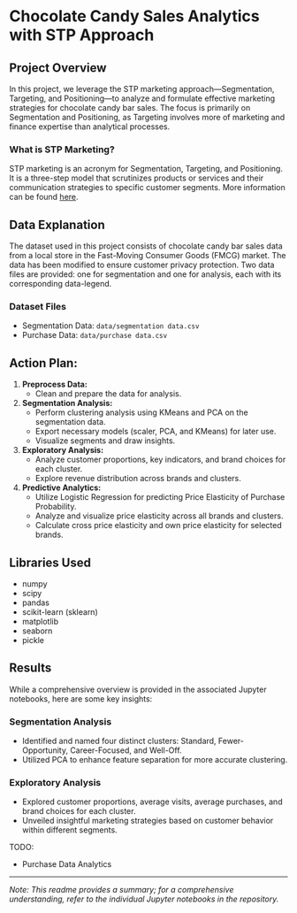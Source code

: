# Chocolate Candy Sales Analytics with STP Approach

## Project Overview
In this project, we leverage the STP marketing approach—Segmentation, Targeting, and Positioning—to analyze and formulate effective marketing strategies for chocolate candy bar sales. The focus is primarily on Segmentation and Positioning, as Targeting involves more of marketing and finance expertise than analytical processes.

### What is STP Marketing?
STP marketing is an acronym for Segmentation, Targeting, and Positioning. It is a three-step model that scrutinizes products or services and their communication strategies to specific customer segments. More information can be found [here](https://www.yieldify.com/blog/stp-marketing-model/).

## Data Explanation
The dataset used in this project consists of chocolate candy bar sales data from a local store in the Fast-Moving Consumer Goods (FMCG) market. The data has been modified to ensure customer privacy protection. Two data files are provided: one for segmentation and one for analysis, each with its corresponding data-legend.

### Dataset Files
- Segmentation Data: `data/segmentation data.csv`
- Purchase Data: `data/purchase data.csv`

## Action Plan:
1. **Preprocess Data:**
   - Clean and prepare the data for analysis.
2. **Segmentation Analysis:**
   - Perform clustering analysis using KMeans and PCA on the segmentation data.
   - Export necessary models (scaler, PCA, and KMeans) for later use.
   - Visualize segments and draw insights.
3. **Exploratory Analysis:**
   - Analyze customer proportions, key indicators, and brand choices for each cluster.
   - Explore revenue distribution across brands and clusters.
4. **Predictive Analytics:**
   - Utilize Logistic Regression for predicting Price Elasticity of Purchase Probability.
   - Analyze and visualize price elasticity across all brands and clusters.
   - Calculate cross price elasticity and own price elasticity for selected brands.

## Libraries Used
- numpy
- scipy
- pandas
- scikit-learn (sklearn)
- matplotlib
- seaborn
- pickle

## Results
While a comprehensive overview is provided in the associated Jupyter notebooks, here are some key insights:

### Segmentation Analysis
- Identified and named four distinct clusters: Standard, Fewer-Opportunity, Career-Focused, and Well-Off.
- Utilized PCA to enhance feature separation for more accurate clustering.

### Exploratory Analysis
- Explored customer proportions, average visits, average purchases, and brand choices for each cluster.
- Unveiled insightful marketing strategies based on customer behavior within different segments.

TODO:

- Purchase Data Analytics
  
---

*Note: This readme provides a summary; for a comprehensive understanding, refer to the individual Jupyter notebooks in the repository.*
